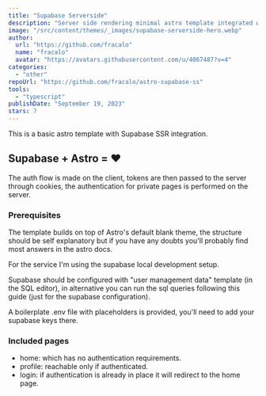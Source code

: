 ```yaml
---
title: "Supabase Serverside"
description: "Server side rendering minimal astro template integrated with supabase authentication."
image: "/src/content/themes/_images/supabase-serverside-hero.webp"
author:
  url: "https://github.com/fracalo"
  name: "fracalo"
  avatar: "https://avatars.githubusercontent.com/u/4067487?v=4"
categories:
  - "other"
repoUrl: "https://github.com/fracalo/astro-supabase-ss"
tools:
  - "typescript"
publishDate: "September 19, 2023"
stars: 7
---
```


<p>
  This is a basic astro template with Supabase SSR integration.
</p>
<h2>Supabase + Astro = ❤️</h2>
<p>
  The auth flow is made on the client, tokens are then passed to the server through cookies, the authentication for private pages is performed on the server.
</p>
<h3>Prerequisites</h3>
<p>The template builds on top of Astro's default blank theme, the structure should be self explanatory but if you have any doubts you'll probably find most answers in the astro docs.</p>
<p>For the service I'm using the supabase local development setup.</p>
<p>Supabase should be configured with "user management data" template (in the SQL editor), in alternative you can run the sql queries following this guide (just for the supabase configuration).</p>
<p>A boilerplate .env file with placeholders is provided, you'll need to add your supabase keys there.</p>
<h3>Included pages</h3>
<ul>
  <li>home: which has no authentication requirements.</li>
  <li>profile: reachable only if authenticated.</li>
  <li>login: if authentication is already in place it will redirect to the home page.</li>
</ul>
